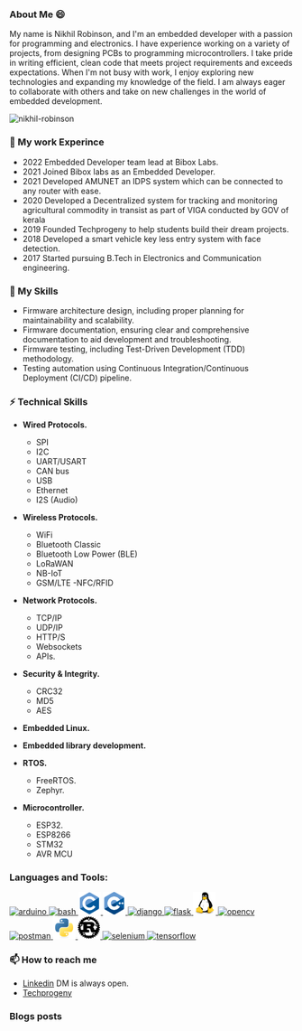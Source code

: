### About Me 😄
My name is Nikhil Robinson, and I'm an embedded developer with a passion for programming and electronics. I have experience working on a variety of projects, from designing PCBs to programming microcontrollers. I take pride in writing efficient, clean code that meets project requirements and exceeds expectations. When I'm not busy with work, I enjoy exploring new technologies and expanding my knowledge of the field. I am always eager to collaborate with others and take on new challenges in the world of embedded development.

<p align="left"> <img src="https://komarev.com/ghpvc/?username=nikhil-robinson&label=Profile%20views&color=0e75b6&style=flat" alt="nikhil-robinson" /> </p>

### 🔭 My work Experince 
- 2022 Embedded Developer team lead at Bibox Labs.
- 2021 Joined Bibox labs as an Embedded Developer.
- 2021 Developed AMUNET an IDPS system which can be connected to any router with ease.
- 2020 Developed a Decentralized system for tracking and monitoring agricultural commodity in transist as part of VIGA conducted by GOV of kerala
- 2019 Founded Techprogeny to help students build their dream projects.
- 2018 Developed a smart vehicle key less entry system with face detection.
- 2017 Started pursuing B.Tech in Electronics and Communication engineering.

### 🌱 My Skills 
- Firmware architecture design, including proper planning for maintainability and scalability.
- Firmware documentation, ensuring clear and comprehensive documentation to aid development and troubleshooting.
- Firmware testing, including Test-Driven Development (TDD) methodology.
- Testing automation using Continuous Integration/Continuous Deployment (CI/CD) pipeline.

### ⚡ Technical Skills 

- **Wired Protocols.**
  - SPI
  - I2C
  - UART/USART
  - CAN bus
  - USB
  - Ethernet
  - I2S (Audio)
- **Wireless Protocols.**
  - WiFi
  - Bluetooth Classic
  - Bluetooth Low Power (BLE)
  - LoRaWAN
  - NB-IoT
  - GSM/LTE
  -NFC/RFID
- **Network Protocols.**
  - TCP/IP
  - UDP/IP
  - HTTP/S
  - Websockets
  - APIs.
- **Security & Integrity.**
  - CRC32
  - MD5
  - AES

- **Embedded Linux.**
- **Embedded library development.**
- **RTOS.**
  - FreeRTOS.
  - Zephyr.
- **Microcontroller.**
  - ESP32.
  - ESP8266
  - STM32
  - AVR MCU
 
 <h3 align="left">Languages and Tools:</h3>
<p align="left"> <a href="https://www.arduino.cc/" target="_blank" rel="noreferrer"> <img src="https://cdn.worldvectorlogo.com/logos/arduino-1.svg" alt="arduino" width="40" height="40"/> </a> <a href="https://www.gnu.org/software/bash/" target="_blank" rel="noreferrer"> <img src="https://www.vectorlogo.zone/logos/gnu_bash/gnu_bash-icon.svg" alt="bash" width="40" height="40"/> </a> <a href="https://www.cprogramming.com/" target="_blank" rel="noreferrer"> <img src="https://raw.githubusercontent.com/devicons/devicon/master/icons/c/c-original.svg" alt="c" width="40" height="40"/> </a> <a href="https://www.w3schools.com/cpp/" target="_blank" rel="noreferrer"> <img src="https://raw.githubusercontent.com/devicons/devicon/master/icons/cplusplus/cplusplus-original.svg" alt="cplusplus" width="40" height="40"/> </a> <a href="https://www.djangoproject.com/" target="_blank" rel="noreferrer"> <img src="https://cdn.worldvectorlogo.com/logos/django.svg" alt="django" width="40" height="40"/> </a> <a href="https://flask.palletsprojects.com/" target="_blank" rel="noreferrer"> <img src="https://www.vectorlogo.zone/logos/pocoo_flask/pocoo_flask-icon.svg" alt="flask" width="40" height="40"/> </a> <a href="https://www.linux.org/" target="_blank" rel="noreferrer"> <img src="https://raw.githubusercontent.com/devicons/devicon/master/icons/linux/linux-original.svg" alt="linux" width="40" height="40"/> </a> <a href="https://opencv.org/" target="_blank" rel="noreferrer"> <img src="https://www.vectorlogo.zone/logos/opencv/opencv-icon.svg" alt="opencv" width="40" height="40"/> </a> <a href="https://postman.com" target="_blank" rel="noreferrer"> <img src="https://www.vectorlogo.zone/logos/getpostman/getpostman-icon.svg" alt="postman" width="40" height="40"/> </a> <a href="https://www.python.org" target="_blank" rel="noreferrer"> <img src="https://raw.githubusercontent.com/devicons/devicon/master/icons/python/python-original.svg" alt="python" width="40" height="40"/> </a> <a href="https://www.rust-lang.org" target="_blank" rel="noreferrer"> <img src="https://raw.githubusercontent.com/devicons/devicon/master/icons/rust/rust-plain.svg" alt="rust" width="40" height="40"/> </a> <a href="https://www.selenium.dev" target="_blank" rel="noreferrer"> <img src="https://raw.githubusercontent.com/detain/svg-logos/780f25886640cef088af994181646db2f6b1a3f8/svg/selenium-logo.svg" alt="selenium" width="40" height="40"/> </a> <a href="https://www.tensorflow.org" target="_blank" rel="noreferrer"> <img src="https://www.vectorlogo.zone/logos/tensorflow/tensorflow-icon.svg" alt="tensorflow" width="40" height="40"/> </a> </p>

### 📫 How to reach me

- [Linkedin](https://www.linkedin.com/in/nikhil-robinson/) DM is always open.
- [Techprogeny](https://techprogeny.com)

### Blogs posts
<!-- BLOG-POST-LIST:START -->
<!-- BLOG-POST-LIST:END -->


<!--
**nikhil-robinson/nikhil-robinson** is a ✨ _special_ ✨ repository because its `README.md` (this file) appears on your GitHub profile.

Here are some ideas to get you started:

- 🔭 I’m currently working on ...
- 🌱 I’m currently learning ...
- 👯 I’m looking to collaborate on ...
- 🤔 I’m looking for help with ...
- 💬 Ask me about ...
- 📫 How to reach me: ...
- 😄 Pronouns: ...
- ⚡ Fun fact: ...
-->
